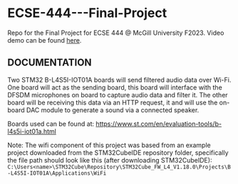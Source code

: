 # ECSE-444---Final-Project 
Repo for the Final Project for ECSE 444 @ McGill University F2023. Video demo can be found [here](https://www.youtube.com/watch?v=PtOjv1w0G0o&ab_channel=ChristopherGhosn).

## DOCUMENTATION

Two STM32 B-L4S5I-IOT01A boards will send filtered audio data over Wi-Fi. One board will act as the sending board, this board will interface with the DFSDM microphones on board to capture audio data and filter it. The other board will be receiving this data via an HTTP request, it and will use the on-board DAC module to generate a sound via a connected speaker. 


Boards used can be found at: https://www.st.com/en/evaluation-tools/b-l4s5i-iot01a.html


Note: The wifi component of this project was based from an example project downloaded from the STM32CubeIDE repository folder, specifically the file path should look like this (after downloading STM32CubeIDE): `C:\Users<name>\STM32Cube\Repository\STM32Cube_FW_L4_V1.18.0\Projects\B-L4S5I-IOT01A\Applications\WiFi`



